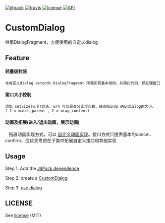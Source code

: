 [![jitpack](https://www.jitpack.io/v/stanhe/CustomDialog.svg)](https://www.jitpack.io/#stanhe/CustomDialog)
[![travis](https://travis-ci.org/stanhe/CustomDialog.svg?branch=master)](https://travis-ci.org/stanhe/CustomDialog/builds)
[![license](https://img.shields.io/dub/l/vibe-d.svg?maxAge=2592000)](https://github.com/stanhe/CustomDialog/blob/master/LICENSE)
[![API](https://img.shields.io/badge/API-11%2B-green.svg?style=flat)](https://android-arsenal.com/api?level=11)
# CustomDialog
继承DialogFragment，方便使用的自定义dialog
## Feature
#### 轻量级封装
    与自定义dialog extends DialogFragment 所需实现基本相同，并简化代码，预处理窗口
#### 窗口大小控制 
    添加 setSize(w,h)方法, w/h 可以是百分比浮点数，或者指定dp 确定dialog的大小。(-1 = match_parent ,-2 = wrap_content)
#### 动画及拓展(进入/退出动画，展示动画)
    拓展动画实现方式，可以 [自定义动画实现](https://github.com/stanhe/CustomDialog/blob/0c92046ca24b6b62c7b2bbd06030388e83d67559/app/src/main/java/com/stan/customdialogfragment/CustomDialog.java#L31)。接口方式只提供基本的cancel、confirm，应优先考虑在子类中拓展自定义接口和其他实现

## Usage
   Step 1. Add the [JitPack dependence](https://www.jitpack.io/#stanhe/CustomDialog/1.0.1)

   Step 2. create a [CustomDialog](https://github.com/stanhe/CustomDialog/blob/master/app/src/main/java/com/stan/customdialogfragment/CustomDialog.java)
   
   Step 3. [use dialog](https://github.com/stanhe/CustomDialog/blob/master/app/src/main/java/com/stan/customdialogfragment/MainActivity.java)
   
## LICENSE
   See [license](https://github.com/stanhe/CustomDialog/blob/master/LICENSE) (MIT)
